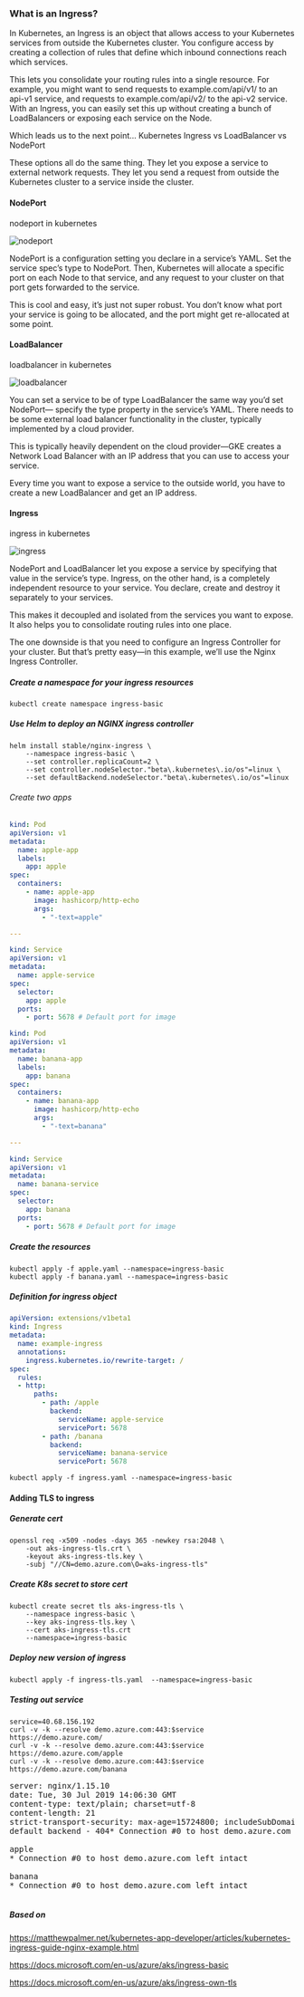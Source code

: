 ### What is an Ingress?

In Kubernetes, an Ingress is an object that allows access to your Kubernetes services from outside the Kubernetes cluster. You configure access by creating a collection of rules that define which inbound connections reach which services.

This lets you consolidate your routing rules into a single resource. For example, you might want to send requests to example.com/api/v1/ to an api-v1 service, and requests to example.com/api/v2/ to the api-v2 service. With an Ingress, you can easily set this up without creating a bunch of LoadBalancers or exposing each service on the Node.

Which leads us to the next point…
Kubernetes Ingress vs LoadBalancer vs NodePort

These options all do the same thing. They let you expose a service to external network requests. They let you send a request from outside the Kubernetes cluster to a service inside the cluster.

#### NodePort

nodeport in kubernetes

![nodeport](nodeport.png)

NodePort is a configuration setting you declare in a service’s YAML. Set the service spec’s type to NodePort. Then, Kubernetes will allocate a specific port on each Node to that service, and any request to your cluster on that port gets forwarded to the service.

This is cool and easy, it’s just not super robust. You don’t know what port your service is going to be allocated, and the port might get re-allocated at some point.

#### LoadBalancer

loadbalancer in kubernetes

![loadbalancer](loadbalancer.png)

You can set a service to be of type LoadBalancer the same way you’d set NodePort— specify the type property in the service’s YAML. There needs to be some external load balancer functionality in the cluster, typically implemented by a cloud provider.

This is typically heavily dependent on the cloud provider—GKE creates a Network Load Balancer with an IP address that you can use to access your service.

Every time you want to expose a service to the outside world, you have to create a new LoadBalancer and get an IP address.




#### Ingress

ingress in kubernetes

![ingress](ingress.png)

NodePort and LoadBalancer let you expose a service by specifying that value in the service’s type. Ingress, on the other hand, is a completely independent resource to your service. You declare, create and destroy it separately to your services.

This makes it decoupled and isolated from the services you want to expose. It also helps you to consolidate routing rules into one place.

The one downside is that you need to configure an Ingress Controller for your cluster. But that’s pretty easy—in this example, we’ll use the Nginx Ingress Controller.


##### Create a namespace for your ingress resources
```console
kubectl create namespace ingress-basic
```

##### Use Helm to deploy an NGINX ingress controller

```console
helm install stable/nginx-ingress \
    --namespace ingress-basic \
    --set controller.replicaCount=2 \
    --set controller.nodeSelector."beta\.kubernetes\.io/os"=linux \
    --set defaultBackend.nodeSelector."beta\.kubernetes\.io/os"=linux
```


###### Create two apps

```yaml
kind: Pod
apiVersion: v1
metadata:
  name: apple-app
  labels:
    app: apple
spec:
  containers:
    - name: apple-app
      image: hashicorp/http-echo
      args:
        - "-text=apple"

---

kind: Service
apiVersion: v1
metadata:
  name: apple-service
spec:
  selector:
    app: apple
  ports:
    - port: 5678 # Default port for image
```


```yaml
kind: Pod
apiVersion: v1
metadata:
  name: banana-app
  labels:
    app: banana
spec:
  containers:
    - name: banana-app
      image: hashicorp/http-echo
      args:
        - "-text=banana"

---

kind: Service
apiVersion: v1
metadata:
  name: banana-service
spec:
  selector:
    app: banana
  ports:
    - port: 5678 # Default port for image
```

##### Create the resources 

```console
kubectl apply -f apple.yaml --namespace=ingress-basic
kubectl apply -f banana.yaml --namespace=ingress-basic
```

##### Definition for ingress object

```yaml
apiVersion: extensions/v1beta1
kind: Ingress
metadata:
  name: example-ingress
  annotations:
    ingress.kubernetes.io/rewrite-target: /
spec:
  rules:
  - http:
      paths:
        - path: /apple
          backend:
            serviceName: apple-service
            servicePort: 5678
        - path: /banana
          backend:
            serviceName: banana-service
            servicePort: 5678
```


```console
kubectl apply -f ingress.yaml --namespace=ingress-basic
```


#### Adding TLS to ingress

##### Generate cert
```console
openssl req -x509 -nodes -days 365 -newkey rsa:2048 \
    -out aks-ingress-tls.crt \
    -keyout aks-ingress-tls.key \
    -subj "//CN=demo.azure.com\O=aks-ingress-tls"
```
##### Create K8s secret to store cert

```console
kubectl create secret tls aks-ingress-tls \
    --namespace ingress-basic \
    --key aks-ingress-tls.key \
    --cert aks-ingress-tls.crt
    --namespace=ingress-basic
```

##### Deploy new version of ingress
```console
kubectl apply -f ingress-tls.yaml  --namespace=ingress-basic
```
##### Testing out service
```console
service=40.68.156.192
curl -v -k --resolve demo.azure.com:443:$service https://demo.azure.com/
curl -v -k --resolve demo.azure.com:443:$service https://demo.azure.com/apple
curl -v -k --resolve demo.azure.com:443:$service https://demo.azure.com/banana
```

<pre>
server: nginx/1.15.10
date: Tue, 30 Jul 2019 14:06:30 GMT
content-type: text/plain; charset=utf-8
content-length: 21
strict-transport-security: max-age=15724800; includeSubDomains
default backend - 404* Connection #0 to host demo.azure.com left intact

apple
* Connection #0 to host demo.azure.com left intact

banana
* Connection #0 to host demo.azure.com left intact

</pre>



##### Based on 
https://matthewpalmer.net/kubernetes-app-developer/articles/kubernetes-ingress-guide-nginx-example.html

https://docs.microsoft.com/en-us/azure/aks/ingress-basic

https://docs.microsoft.com/en-us/azure/aks/ingress-own-tls

